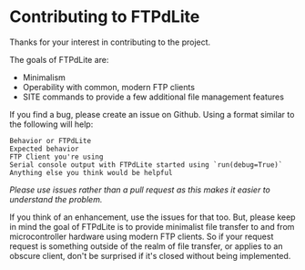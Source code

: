 # Contributing to FTPdLite
Thanks for your interest in contributing to the project.

The goals of FTPdLite are:
* Minimalism
* Operability with common, modern FTP clients
* SITE commands to provide a few additional file management features

If you find a bug, please create an issue on Github. Using a format similar to the following will help:

```
Behavior or FTPdLite
Expected behavior
FTP Client you're using
Serial console output with FTPdLite started using `run(debug=True)`
Anything else you think would be helpful
```

_Please use issues rather than a pull request as this makes it easier to understand the problem._

If you think of an enhancement, use the issues for that too. But, please keep in mind the goal of FTPdLite is to provide minimalist file transfer to and from microcontroller hardware using modern FTP clients. So if your request request is something outside of the realm of file transfer, or applies to an obscure client, don't be surprised if it's closed without being implemented.
